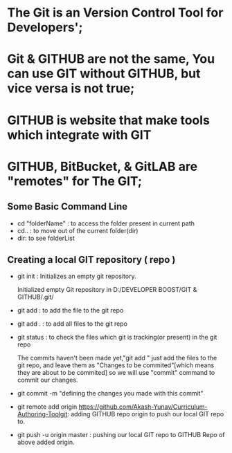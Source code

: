 # The Git is an Version Control Tool for Developers';

# Git & GITHUB are not the same, You can use GIT without GITHUB, but vice versa is not true;

# GITHUB is website that make tools which integrate with GIT

# GITHUB, BitBucket, & GitLAB are "remotes" for The GIT;

## Some Basic Command Line

- cd "folderName" : to access the folder present in current path
- cd.. : to move out of the current folder(dir)
- dir: to see folderList

## Creating a local GIT repository ( repo )

- git init : Initializes an empty git repository.

  Initialized empty Git repository in D:/DEVELOPER BOOST/GIT & GITHUB/.git/

- git add <file> : to add the file to the git repo
- git add . : to add all files to the git repo
- git status : to check the files which git is tracking(or present) in the git repo

  The commits haven't been made yet,"git add <file>" just add the files to the git repo, and leave them as "Changes to be commited"[which means they are about to be commited] so we will use "commit" command to commit our changes.

- git commit -m "defining the changes you made with this commit"

- git remote add origin https://github.com/Akash-Yunav/Curriculum-Authoring-Toolgit: adding GITHUB repo origin to push our local GIT repo to.
- git push -u origin master : pushing our local GIT repo to GITHUB Repo of above added origin.
